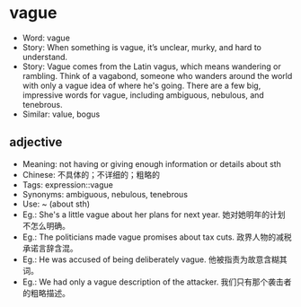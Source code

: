 # vague

- Word: vague
- Story: When something is vague, it’s unclear, murky, and hard to understand.
- Story: Vague comes from the Latin vagus, which means wandering or rambling. Think of a vagabond, someone who wanders around the world with only a vague idea of where he's going. There are a few big, impressive words for vague, including ambiguous, nebulous, and tenebrous.
- Similar: value, bogus

## adjective

- Meaning: not having or giving enough information or details about sth
- Chinese: 不具体的；不详细的；粗略的
- Tags: expression::vague
- Synonyms: ambiguous, nebulous, tenebrous
- Use: ~ (about sth)
- Eg.: She's a little vague about her plans for next year. 她对她明年的计划不怎么明确。
- Eg.: The politicians made vague promises about tax cuts. 政界人物的减税承诺言辞含混。
- Eg.: He was accused of being deliberately vague. 他被指责为故意含糊其词。
- Eg.: We had only a vague description of the attacker. 我们只有那个袭击者的粗略描述。

